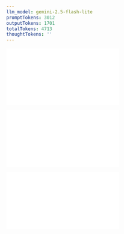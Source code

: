 ```yaml
---
llm_model: gemini-2.5-flash-lite
promptTokens: 3012
outputTokens: 1701
totalTokens: 4713
thoughtTokens: ''
---
```


![@](steps/_.f6a3a5d6.md)

![@](steps/_.2a852cba.md)

![@](steps/response.9fb69c4e.md)